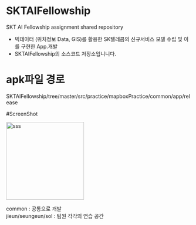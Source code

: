 # SKTAIFellowship
SKT AI Fellowship assignment shared repository

- 빅데이터 (위치정보 Data, GIS)를 활용한 SK텔레콤의 신규서비스 모델 수립 및 이를 구현한 App.개발
- SKTAIFellowship의 소스코드 저장소입니니다.

# apk파일 경로
SKTAIFellowship/tree/master/src/practice/mapboxPractice/common/app/release

#ScreenShot


<img width="212" alt="sss" src="https://user-images.githubusercontent.com/29156324/61464639-92e07580-a9b1-11e9-9089-566d6c99f7f7.PNG">


common : 공통으로 개발 \
jieun/seungeun/sol : 팀원 각각의 연습 공간 
